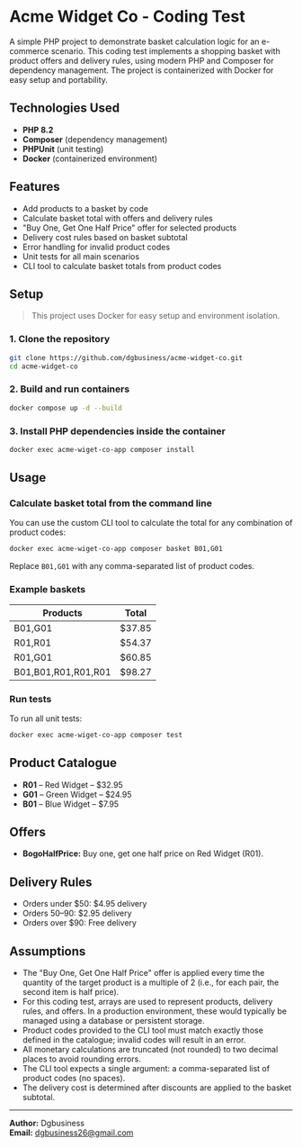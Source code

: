 # Acme Widget Co - Coding Test

A simple PHP project to demonstrate basket calculation logic for an e-commerce scenario. This coding test implements a shopping basket with product offers and delivery rules, using modern PHP and Composer for dependency management. The project is containerized with Docker for easy setup and portability.

## Technologies Used

- **PHP 8.2**
- **Composer** (dependency management)
- **PHPUnit** (unit testing)
- **Docker** (containerized environment)

## Features

- Add products to a basket by code
- Calculate basket total with offers and delivery rules
- "Buy One, Get One Half Price" offer for selected products
- Delivery cost rules based on basket subtotal
- Error handling for invalid product codes
- Unit tests for all main scenarios
- CLI tool to calculate basket totals from product codes

## Setup

> This project uses Docker for easy setup and environment isolation.

### 1. Clone the repository

```bash
git clone https://github.com/dgbusiness/acme-widget-co.git
cd acme-widget-co
```

### 2. Build and run containers

```bash
docker compose up -d --build
```

### 3. Install PHP dependencies inside the container

```bash
docker exec acme-wiget-co-app composer install
```

## Usage

### Calculate basket total from the command line

You can use the custom CLI tool to calculate the total for any combination of product codes:

```bash
docker exec acme-wiget-co-app composer basket B01,G01
```

Replace `B01,G01` with any comma-separated list of product codes.

### Example baskets

| Products              | Total   |
|-----------------------|---------|
| B01,G01               | $37.85  |
| R01,R01               | $54.37  |
| R01,G01               | $60.85  |
| B01,B01,R01,R01,R01   | $98.27  |

### Run tests

To run all unit tests:

```bash
docker exec acme-wiget-co-app composer test
```

## Product Catalogue

- **R01** – Red Widget – $32.95
- **G01** – Green Widget – $24.95
- **B01** – Blue Widget – $7.95

## Offers

- **BogoHalfPrice:** Buy one, get one half price on Red Widget (R01).

## Delivery Rules

- Orders under $50: $4.95 delivery
- Orders $50–$90: $2.95 delivery
- Orders over $90: Free delivery

## Assumptions

- The "Buy One, Get One Half Price" offer is applied every time the quantity of the target product is a multiple of 2 (i.e., for each pair, the second item is half price).
- For this coding test, arrays are used to represent products, delivery rules, and offers. In a production environment, these would typically be managed using a database or persistent storage.
- Product codes provided to the CLI tool must match exactly those defined in the catalogue; invalid codes will result in an error.
- All monetary calculations are truncated (not rounded) to two decimal places to avoid rounding errors.
- The CLI tool expects a single argument: a comma-separated list of product codes (no spaces).
- The delivery cost is determined after discounts are applied to the basket subtotal.

---

**Author:** Dgbusiness  
**Email:** dgbusiness26@gmail.com